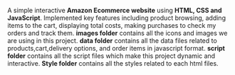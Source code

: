 A simple interactive **Amazon Ecommerce website** using **HTML, CSS and JavaScript**. Implemented key features including product browsing, adding items to the cart, displaying total costs, making purchases to check my orders and track them.
**images folder** contains all the icons and images we are using in this project.
**data folder** contains all the data files related to products,cart,delivery options, and order items in javascript format.
**script folder** contains all the script files which make this project dynamic and interactive.
**Style folder** contains all the styles related to each html files.
